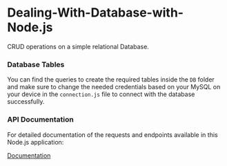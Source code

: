# Dealing-With-Database-with-Node.js

CRUD operations on a simple relational Database.

### Database Tables

You can find the queries to create the required tables inside the `DB` folder and make sure to change the needed credentials based on your MySQL on your device in the `connection.js` file to connect with the database successfully.

### API Documentation

For detailed documentation of the requests and endpoints available in this Node.js application:

[Documentation](https://documenter.getpostman.com/view/28416524/2s946h9CY2)
